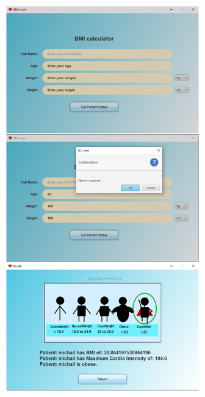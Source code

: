 <img src="img/program1.png" width="600">
<img src="img/program2.png" width="600">
<img src="img/program3.png" width="600">
